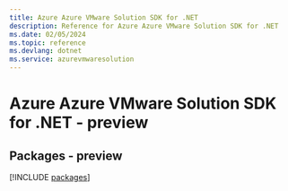 ```yaml
---
title: Azure Azure VMware Solution SDK for .NET
description: Reference for Azure Azure VMware Solution SDK for .NET
ms.date: 02/05/2024
ms.topic: reference
ms.devlang: dotnet
ms.service: azurevmwaresolution
---
```

# Azure Azure VMware Solution SDK for .NET - preview
## Packages - preview
[!INCLUDE [packages](azure-vmware-solution-index.md)]